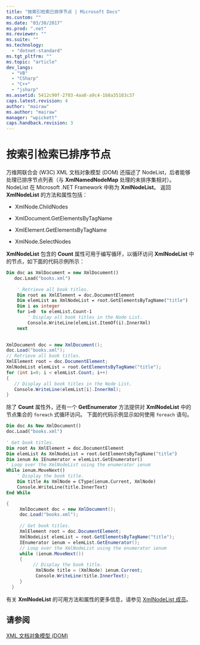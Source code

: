 ```yaml
---
title: "按索引检索已排序节点 | Microsoft Docs"
ms.custom: ""
ms.date: "03/30/2017"
ms.prod: ".net"
ms.reviewer: ""
ms.suite: ""
ms.technology: 
  - "dotnet-standard"
ms.tgt_pltfrm: ""
ms.topic: "article"
dev_langs: 
  - "VB"
  - "CSharp"
  - "C++"
  - "jsharp"
ms.assetid: 5412c90f-2703-4aa8-a9c4-1b8a35183c37
caps.latest.revision: 4
author: "mairaw"
ms.author: "mairaw"
manager: "wpickett"
caps.handback.revision: 3
---
```

# 按索引检索已排序节点
万维网联合会 \(W3C\) XML 文档对象模型 \(DOM\) 还描述了 NodeList，后者能够处理已排序节点列表（与 **XmlNamedNodeMap** 处理的未排序集相对）。  NodeList 在 Microsoft .NET Framework 中称为 **XmlNodeList**。  返回 **XmlNodeList** 的方法和属性包括：  
  
-   XmlNode.ChildNodes  
  
-   XmlDocument.GetElementsByTagName  
  
-   XmlElement.GetElementsByTagName  
  
-   XmlNode.SelectNodes  
  
 **XmlNodeList** 包含的 **Count** 属性可用于编写循环，以循环访问 **XmlNodeList** 中的节点，如下面的代码示例所示：  
  
```vb  
Dim doc as XmlDocument = new XmlDocument()  
   doc.Load("books.xml")  
  
    ' Retrieve all book titles.  
    Dim root as XmlElement = doc.DocumentElement  
    Dim elemList as XmlNodeList = root.GetElementsByTagName("title")  
    Dim i as integer  
    for i=0  to elemList.Count-1  
        ' Display all book titles in the Node List.  
        Console.WriteLine(elemList.ItemOf(i).InnerXml)  
    next  
  
```  
  
```csharp  
XmlDocument doc = new XmlDocument();  
doc.Load("books.xml");  
// Retrieve all book titles.  
XmlElement root = doc.DocumentElement;  
XmlNodeList elemList = root.GetElementsByTagName("title");  
for (int i=0; i < elemList.Count; i++)  
{     
   // Display all book titles in the Node List.  
   Console.WriteLine(elemList[i].InnerXml);  
}   
```  
  
 除了 **Count** 属性外，还有一个 **GetEnumerator** 方法提供对 **XmlNodeList** 中的节点集合的 `foreach` 式循环访问。  下面的代码示例显示如何使用 `foreach` 语句。  
  
```vb  
Dim doc As New XmlDocument()  
doc.Load("books.xml")  
  
' Get book titles.  
Dim root As XmlElement = doc.DocumentElement  
Dim elemList As XmlNodeList = root.GetElementsByTagName("title")  
Dim ienum As IEnumerator = elemList.GetEnumerator()  
' Loop over the XmlNodeList using the enumerator ienum          
While ienum.MoveNext()  
    ' Display the book title.  
    Dim title As XmlNode = CType(ienum.Current, XmlNode)  
    Console.WriteLine(title.InnerText)  
End While  
```  
  
```csharp  
{  
     XmlDocument doc = new XmlDocument();  
     doc.Load("books.xml");  
  
     // Get book titles.  
     XmlElement root = doc.DocumentElement;  
     XmlNodeList elemList = root.GetElementsByTagName("title");  
     IEnumerator ienum = elemList.GetEnumerator();    
     // Loop over the XmlNodeList using the enumerator ienum          
     while (ienum.MoveNext())  
     {  
          // Display the book title.  
           XmlNode title = (XmlNode) ienum.Current;  
           Console.WriteLine(title.InnerText);  
     }  
  }  
```  
  
 有关 **XmlNodeList** 的可用方法和属性的更多信息，请参见 [XmlNodeList 成员](frlrfSystemXmlXmlNodeListMembersTopic)。  
  
## 请参阅  
 [XML 文档对象模型 \(DOM\)](../../../../docs/standard/data/xml/xml-document-object-model-dom.md)